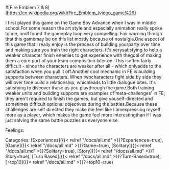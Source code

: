 #[Fire Emblem 7 & 8](https://en.wikipedia.org/wiki/Fire_Emblem_(video_game%29)

I first played this game on the Game Boy Advance when I was in middle school.For some reason the art style and especially animation really spoke to me, andI found the gameplay loop very compelling. Fair warning though that this gamemay be on this list mostly because of nostalgia.One aspect of this game that I really enjoy is the process of building yourparty over time and making sure you train the right characters. It's verysatisfying to help a weaker character finish enemies to get experience with thegoal of making them a core part of your team composition later on. This isoften fairly difficult - since the characters are weaker after all - which onlyadds to the satisfaction when you pull it off.Another cool mechanic in FE is building supports between characters. When twocharacters fight side by side they will over time build a relationship, whichleads to little dialogue bites. It's satisfying to discover these as you playthrough the game.Both training weaker units and building supports are examples of'meta-challenges' in FE; they aren't required to finish the games, but give youself-directed and sometimes difficult optional objectives during the battles.Because these challenges are self directed they make me feel like I amexpressing myself more as a player, which makes the game feel more interestingthan if I was just solving the same battle puzzles as everyone else.

Feelings: 

Categories: [Experiences]({{< relref "/docs/all.md" >}}?Experiences=true), [Game]({{< relref "/docs/all.md" >}}?Game=true), [Solitary]({{< relref "/docs/all.md" >}}?Solitary=true), [Story]({{< relref "/docs/all.md" >}}?Story=true), [Turn Based]({{< relref "/docs/all.md" >}}?Turn-Based=true), [⭐top10]({{< relref "/docs/all.md" >}}?⭐top10=true)